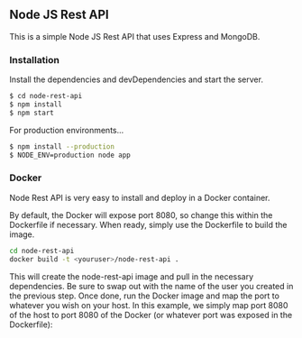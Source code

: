 ## Node JS Rest API

This is a simple Node JS Rest API that uses Express and MongoDB.

### Installation

Install the dependencies and devDependencies and start the server.

```sh
$ cd node-rest-api
$ npm install
$ npm start
```

For production environments...

```sh
$ npm install --production
$ NODE_ENV=production node app
```

### Docker

Node Rest API is very easy to install and deploy in a Docker container.

By default, the Docker will expose port 8080, so change this within the Dockerfile if necessary. When ready, simply use the Dockerfile to build the image.

```sh
cd node-rest-api
docker build -t <youruser>/node-rest-api .
```

This will create the node-rest-api image and pull in the necessary dependencies. Be sure to swap out <youruser> with the name of the user you created in the previous step. Once done, run the Docker image and map the port to whatever you wish on your host. In this example, we simply map port 8080 of the host to port 8080 of the Docker (or whatever port was exposed in the Dockerfile):

